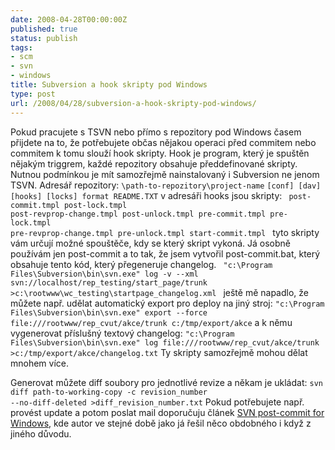 ```yaml
---
date: 2008-04-28T00:00:00Z
published: true
status: publish
tags:
- scm
- svn
- windows
title: Subversion a hook skripty pod Windows
type: post
url: /2008/04/28/subversion-a-hook-skripty-pod-windows/
---
```


Pokud pracujete s TSVN nebo přímo s repozitory pod Windows časem přijdete na to, že potřebujete občas nějakou operaci před commitem nebo commitem k tomu slouží hook skripty. Hook je program, který je spuštěn nějakým triggrem, každé repozitory obsahuje předdefinované skripty. Nutnou podmínkou je mít samozřejmě nainstalovaný i Subversion ne jenom TSVN.
Adresář repozitory: <code>\path-to-repozitory\project-name</code>
<code>[conf] [dav] [hooks] [locks] format README.TXT</code>
v adresáři hooks jsou skripty:
<code>
post-commit.tmpl
post-lock.tmpl
post-revprop-change.tmpl
post-unlock.tmpl
pre-commit.tmpl
pre-lock.tmpl
pre-revprop-change.tmpl
pre-unlock.tmpl
start-commit.tmpl
</code>
tyto skripty vám určují možné spouštěče, kdy se který skript vykoná. Já osobně používám jen post-commit a to tak, že jsem vytvořil post-commit.bat, který obsahuje tento kód, který přegeneruje changelog.
<code>
"c:\Program Files\Subversion\bin\svn.exe" log -v --xml svn://localhost/rep_testing/start_page/trunk &gt;c:\rootwww\wc_testing\startpage_changelog.xml
</code>
ještě mě napadlo, že můžete např. udělat automatický export pro deploy na jiný stroj:
<code>"c:\Program Files\Subversion\bin\svn.exe" export --force file:///rootwww/rep_cvut/akce/trunk c:/tmp/export/akce</code>
a k němu vygenerovat příslušný textový changelog:
<code>"c:\Program Files\Subversion\bin\svn.exe" log file:///rootwww/rep_cvut/akce/trunk &gt;c:/tmp/export/akce/changelog.txt</code>
Ty skripty samozřejmě mohou dělat mnohem více.

Generovat můžete diff soubory pro jednotlivé revize a někam je ukládat:
<code>svn diff path-to-working-copy -c revision_number --no-diff-deleted &gt;diff_revision_number.txt</code>
Pokud potřebujete např. provést update a potom poslat mail doporučuju článek <a href="https://blog.pengoworks.com/index.cfm/2008/2/5/SVN-postcommit-for-Windows">SVN post-commit for Windows</a>, kde autor ve stejné době jako já řešil něco obdobného i když z jiného důvodu.
